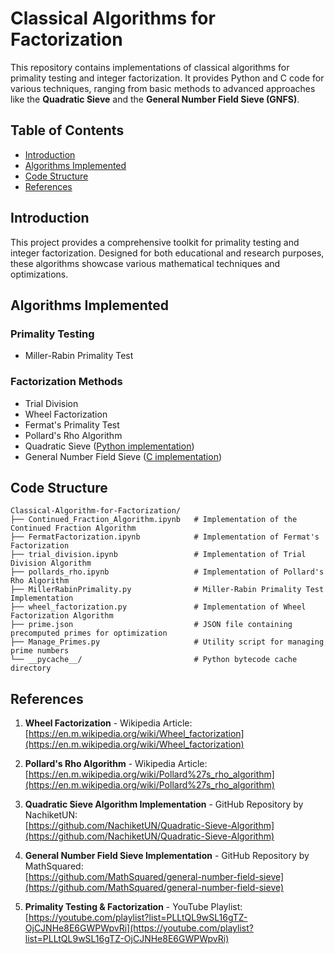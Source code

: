 # Classical Algorithms for Factorization  

This repository contains implementations of classical algorithms for primality testing and integer factorization. It provides Python and C code for various techniques, ranging from basic methods to advanced approaches like the **Quadratic Sieve** and the **General Number Field Sieve (GNFS)**.  

## Table of Contents  

- [Introduction](#introduction)  
- [Algorithms Implemented](#algorithms-implemented)  
- [Code Structure](#code-structure)  
- [References](#references)  

## Introduction  

This project provides a comprehensive toolkit for primality testing and integer factorization. Designed for both educational and research purposes, these algorithms showcase various mathematical techniques and optimizations.  

## Algorithms Implemented  

### Primality Testing  
- Miller-Rabin Primality Test  

### Factorization Methods  

- Trial Division  
- Wheel Factorization  
- Fermat's Primality Test  
- Pollard's Rho Algorithm  
- Quadratic Sieve ([Python implementation](https://github.com/NachiketUN/Quadratic-Sieve-Algorithm))  
- General Number Field Sieve ([C implementation](https://github.com/MathSquared/general-number-field-sieve))  

## Code Structure  

```plaintext  
Classical-Algorithm-for-Factorization/  
├── Continued_Fraction_Algorithm.ipynb   # Implementation of the Continued Fraction Algorithm  
├── FermatFactorization.ipynb            # Implementation of Fermat's Factorization  
├── trial_division.ipynb                 # Implementation of Trial Division Algorithm  
├── pollards_rho.ipynb                   # Implementation of Pollard's Rho Algorithm  
├── MillerRabinPrimality.py              # Miller-Rabin Primality Test Implementation  
├── wheel_factorization.py               # Implementation of Wheel Factorization Algorithm  
├── prime.json                           # JSON file containing precomputed primes for optimization  
├── Manage_Primes.py                     # Utility script for managing prime numbers  
└── __pycache__/                         # Python bytecode cache directory
```

## References

1. **Wheel Factorization** - Wikipedia Article:  
   [https://en.m.wikipedia.org/wiki/Wheel_factorization](https://en.m.wikipedia.org/wiki/Wheel_factorization)

2. **Pollard's Rho Algorithm** - Wikipedia Article:  
   [https://en.m.wikipedia.org/wiki/Pollard%27s_rho_algorithm](https://en.m.wikipedia.org/wiki/Pollard%27s_rho_algorithm)

3. **Quadratic Sieve Algorithm Implementation** - GitHub Repository by NachiketUN:  
   [https://github.com/NachiketUN/Quadratic-Sieve-Algorithm](https://github.com/NachiketUN/Quadratic-Sieve-Algorithm)

4. **General Number Field Sieve Implementation** - GitHub Repository by MathSquared:  
   [https://github.com/MathSquared/general-number-field-sieve](https://github.com/MathSquared/general-number-field-sieve)

5. **Primality Testing & Factorization** - YouTube Playlist:  
   [https://youtube.com/playlist?list=PLLtQL9wSL16gTZ-OjCJNHe8E6GWPWpvRi](https://youtube.com/playlist?list=PLLtQL9wSL16gTZ-OjCJNHe8E6GWPWpvRi)

      
